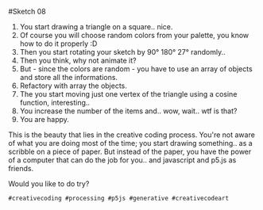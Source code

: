 #Sketch 08

1. You start drawing a triangle on a square.. nice.
2. Of course you will choose random colors from your palette, you know how to do it properly :D
3. Then you start rotating your sketch by 90° 180° 27° randomly..
4. Then you think, why not animate it?
5. But - since the colors are random - you have to use an array of objects and store all the informations.
6. Refactory with array the objects.
7. The you start moving just one vertex of the triangle using a cosine function, interesting..
8. You increase the number of the items and.. wow, wait.. wtf is that?
9. You are happy.

This is the beauty that lies in the creative coding process.
You're not aware of what you are doing most of the time; you start drawing something.. as a scribble on a piece of paper.
But instead of the paper, you have the power of a computer that can do the job for you.. and javascript and p5.js as friends.

Would you like to do try?

`#creativecoding #processing #p5js #generative #creativecodeart`